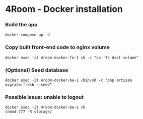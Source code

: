 # 4Room - Docker installation

### Build the app
```
docker compose up -d 
```

### Copy built front-end code to nginx volume
```
docker exec -it 4room-docker-fe-1 sh -c "cp -Tr dist volume"
```

### (Optional) Seed database
```
docker exec -it 4room-docker-be-1 /bin/sh -c "php artisan migrate:fresh --seed"
```

### Possible issue: unable to logout
```
docker exec -it 4room-docker-be-1 sh
chmod 777 -R storage/
```